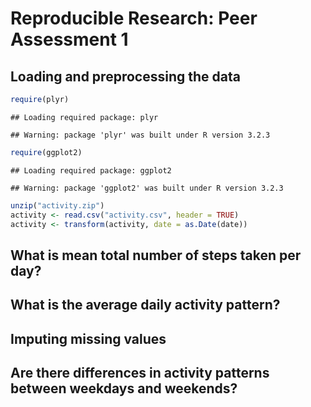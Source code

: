 # Reproducible Research: Peer Assessment 1


## Loading and preprocessing the data


```r
require(plyr)
```

```
## Loading required package: plyr
```

```
## Warning: package 'plyr' was built under R version 3.2.3
```

```r
require(ggplot2)
```

```
## Loading required package: ggplot2
```

```
## Warning: package 'ggplot2' was built under R version 3.2.3
```

```r
unzip("activity.zip")
activity <- read.csv("activity.csv", header = TRUE)
activity <- transform(activity, date = as.Date(date))
```

## What is mean total number of steps taken per day?



## What is the average daily activity pattern?



## Imputing missing values



## Are there differences in activity patterns between weekdays and weekends?
